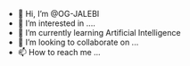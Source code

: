 - 👋 Hi, I’m @OG-JALEBI
- 👀 I’m interested in ....
- 🌱 I’m currently learning Artificial Intelligence 
- 💞️ I’m looking to collaborate on ...
- 📫 How to reach me ...

<!---
OG-JALEBI/OG-JALEBI is a ✨ special ✨ repository because its `README.md` (this file) appears on your GitHub profile.
You can click the Preview link to take a look at your changes.
--->
